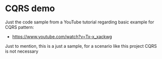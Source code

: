 # CQRS demo
Just the code sample from a YouTube tutorial regarding basic example for CQRS pattern:

- https://www.youtube.com/watch?v=Tx-x_xackwg

Just to mention, this is a just a sample, for a scenario like this project CQRS is not necessary
